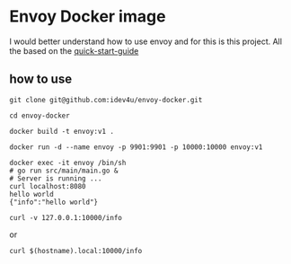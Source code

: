 # Envoy Docker image

I would better understand how to use envoy and for this is this project. All the based on the [quick-start-guide](https://www.envoyproxy.io/docs/envoy/latest/start/start#quick-start-to-run-simple-example)

## how to use

```shell
git clone git@github.com:idev4u/envoy-docker.git
```

```shell
cd envoy-docker
```

```shell
docker build -t envoy:v1 .
```

```shell
docker run -d --name envoy -p 9901:9901 -p 10000:10000 envoy:v1
```

```
docker exec -it envoy /bin/sh
# go run src/main/main.go &
# Server is running ...
curl localhost:8080
hello world
{"info":"hello world"}
```

```shell
curl -v 127.0.0.1:10000/info
```
or 
```
curl $(hostname).local:10000/info
```